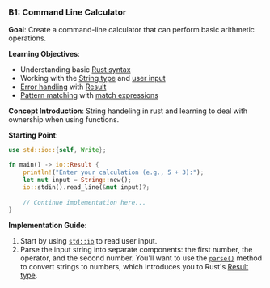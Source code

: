 ### B1: Command Line Calculator
**Goal**: Create a command-line calculator that can perform basic arithmetic operations.

**Learning Objectives**:
- Understanding basic [Rust syntax](https://doc.rust-lang.org/book/ch03-00-common-programming-concepts.html)
- Working with the [String type](https://cheats.rs/#strings-chars) and [user input](https://doc.rust-lang.org/book/ch02-00-guessing-game-tutorial.html#receiving-user-input)
- [Error handling](https://doc.rust-lang.org/stable/rust-by-example/error.html) with [Result](https://doc.rust-lang.org/stable/rust-by-example/error/result.html)
- [Pattern matching](https://cheats.rs/#pattern-matching) with [match expressions](https://doc.rust-lang.org/stable/rust-by-example/flow_control/match.html)

**Concept Introduction**:
String handeling in rust and learning to deal with ownership when using functions.

**Starting Point**:
```rust
use std::io::{self, Write};

fn main() -> io::Result {
    println!("Enter your calculation (e.g., 5 + 3):");
    let mut input = String::new();
    io::stdin().read_line(&mut input)?;
    
    // Continue implementation here...
}
```

**Implementation Guide**:
1. Start by using [`std::io`](https://cheats.rs/#stdmisc) to read user input. 
2. Parse the input string into separate components: the first number, the operator, and the second number. You'll want to use the [`parse()`](https://cheats.rs/#type-conversions) method to convert strings to numbers, which introduces you to Rust's [Result type](https://cheats.rs/#results).